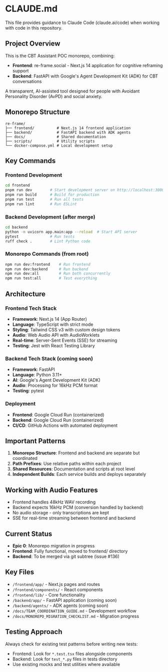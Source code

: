 # CLAUDE.md

This file provides guidance to Claude Code (claude.ai/code) when working with code in this repository.

## Project Overview

This is the CBT Assistant POC monorepo, combining:
- **Frontend**: re-frame.social - Next.js 14 application for cognitive reframing support
- **Backend**: FastAPI with Google's Agent Development Kit (ADK) for CBT conversations

A transparent, AI-assisted tool designed for people with Avoidant Personality Disorder (AvPD) and social anxiety.

## Monorepo Structure

```
re-frame/
├── frontend/          # Next.js 14 frontend application
├── backend/           # FastAPI backend with ADK agents
├── docs/              # Shared documentation
├── scripts/           # Utility scripts
└── docker-compose.yml # Local development setup
```

## Key Commands

### Frontend Development
```bash
cd frontend
pnpm run dev        # Start development server on http://localhost:3000
pnpm run build      # Build for production
pnpm run test       # Run all tests
pnpm run lint       # Run ESLint
```

### Backend Development (after merge)
```bash
cd backend
python -m uvicorn app.main:app --reload  # Start API server
pytest              # Run tests
ruff check .        # Lint Python code
```

### Monorepo Commands (from root)
```bash
npm run dev:frontend    # Run frontend
npm run dev:backend     # Run backend
npm run dev:all         # Run both concurrently
npm run test:all        # Test everything
```

## Architecture

### Frontend Tech Stack
- **Framework**: Next.js 14 (App Router)
- **Language**: TypeScript with strict mode
- **Styling**: Tailwind CSS v3 with custom design tokens
- **Audio**: Web Audio API with AudioWorklets
- **Real-time**: Server-Sent Events (SSE) for streaming
- **Testing**: Jest with React Testing Library

### Backend Tech Stack (coming soon)
- **Framework**: FastAPI
- **Language**: Python 3.11+
- **AI**: Google's Agent Development Kit (ADK)
- **Audio**: Processing for 16kHz PCM format
- **Testing**: pytest

### Deployment
- **Frontend**: Google Cloud Run (containerized)
- **Backend**: Google Cloud Run (containerized)
- **CI/CD**: GitHub Actions with automated deployment

## Important Patterns

1. **Monorepo Structure**: Frontend and backend are separate but coordinated
2. **Path Prefixes**: Use relative paths within each project
3. **Shared Resources**: Documentation and scripts at root level
4. **Independent Builds**: Each service builds and deploys separately

## Working with Audio Features

- Frontend handles 48kHz WAV recording
- Backend expects 16kHz PCM (conversion handled by backend)
- No audio storage - only transcriptions are kept
- SSE for real-time streaming between frontend and backend

## Current Status

- **Epic 0**: Monorepo migration in progress
- **Frontend**: Fully functional, moved to frontend/ directory
- **Backend**: To be merged via git subtree (issue #136)

## Key Files

- `/frontend/app/` - Next.js pages and routes
- `/frontend/components/` - React components
- `/frontend/lib/` - Core functionality
- `/backend/app/` - FastAPI application (coming soon)
- `/backend/agents/` - ADK agents (coming soon)
- `/docs/TEAM_COORDINATION_GUIDE.md` - Development workflow
- `/docs/MONOREPO_MIGRATION_CHECKLIST.md` - Migration progress

## Testing Approach

Always check for existing test patterns before writing new tests:
- Frontend: Look for `*.test.tsx` files alongside components
- Backend: Look for `test_*.py` files in tests directory
- Use existing mocks and test utilities where available